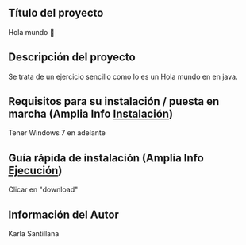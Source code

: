 ## Título del proyecto
Hola mundo 👋

## Descripción del proyecto
Se trata de un ejercicio sencillo como lo es un Hola mundo en en java.

## Requisitos para su instalación / puesta en marcha (Amplia Info [Instalación](https://github.com/karlasantillana/karlasantillana/wiki/Instalaci%C3%B3n))
Tener Windows 7 en adelante 

## Guía rápida de instalación (Amplia Info [Ejecución](https://github.com/karlasantillana/karlasantillana/wiki/Ejecuci%C3%B3n))
Clicar en "download"

## Información del Autor
Karla Santillana
<!--
**karlasantillana/karlasantillana** is a ✨ _special_ ✨ repository because its `README.md` (this file) appears on your GitHub profile.

Here are some ideas to get you started:

- 🔭 I’m currently working on ...
- 🌱 I’m currently learning ...
- 👯 I’m looking to collaborate on ...
- 🤔 I’m looking for help with ...
- 💬 Ask me about ...
- 📫 How to reach me: ...
- 😄 Pronouns: ...
- ⚡ Fun fact: ...
-->
